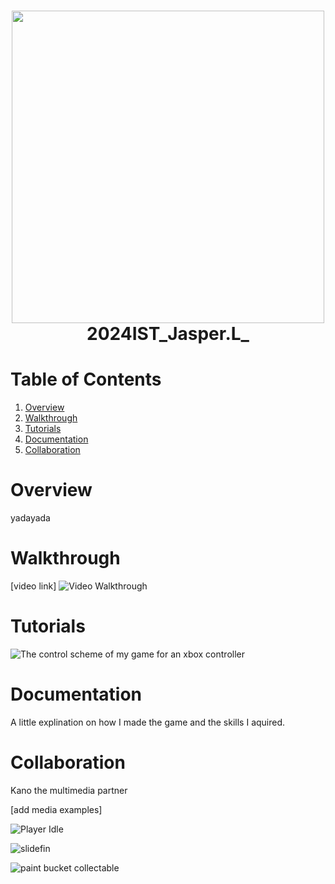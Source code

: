 <h1 align="center">
 <img src="https://github.com/user-attachments/assets/92e5e71a-85b8-48f2-b7c0-8a8ae8c2c638" | width=500>
  <br />
 2024IST_Jasper.L_
</h1>

# Table of Contents

1. [Overview](https://github.com/TempeHS/2024IST_Jasper.L_?tab=readme-ov-file#overview)
2. [Walkthrough](https://github.com/TempeHS/2024IST_Jasper.L_?tab=readme-ov-file#walkthrough)
3. [Tutorials](https://github.com/TempeHS/2024IST_Jasper.L_?tab=readme-ov-file#tutorials)
4. [Documentation](https://github.com/TempeHS/2024IST_Jasper.L_?tab=readme-ov-file#documentation)
5. [Collaboration](https://github.com/TempeHS/2024IST_Jasper.L_?tab=readme-ov-file#collaboration)

# Overview

yadayada

# Walkthrough

[video link]
![Video Walkthrough](https://github.com/user-attachments/assets/d26e619d-0769-44e4-9db9-faf8b1644fa0)


# Tutorials

![The control scheme of my game for an xbox controller](https://github.com/user-attachments/assets/9d09c65f-24d2-4789-90e9-47b714064592)

# Documentation

A little explination on how I made the game and the skills I aquired.

# Collaboration

Kano the multimedia partner<p>
[add media examples]<p>
![Player Idle](https://github.com/user-attachments/assets/e9d64654-7ff7-4e5b-aad5-d7c79dcb1a5f)<p>
![slidefin](https://github.com/user-attachments/assets/5c1dc78a-c110-4f4a-ae55-3783037bfea0)<p>
![paint bucket collectable](https://github.com/user-attachments/assets/27b6e5fe-d5b0-4e90-a0ab-f856d4df2a20)<p>
